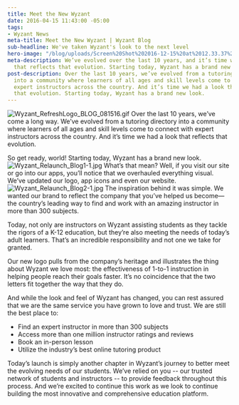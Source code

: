 ```yaml
---
title: Meet the New Wyzant
date: 2016-04-15 11:43:00 -05:00
tags:
- Wyzant News
meta-title: Meet the New Wyzant | Wyzant Blog
sub-headline: We've taken Wyzant's look to the next level
hero-image: "/blog/uploads/Screen%20Shot%202016-12-15%20at%2012.33.37%20PM%20(1).png"
meta-description: We’ve evolved over the last 10 years, and it’s time we had a look
  that reflects that evolution. Starting today, Wyzant has a brand new look.
post-description: Over the last 10 years, we’ve evolved from a tutoring directory
  into a community where learners of all ages and skill levels come to connect with
  expert instructors across the country. And it’s time we had a look that reflects
  that evolution. Starting today, Wyzant has a brand new look.
---
```


![Wyzant_RefreshLogo_BLOG_081516.gif](/blog/uploads/Wyzant_RefreshLogo_BLOG_081516.gif)
Over the last 10 years, we’ve come a long way. We’ve evolved from a tutoring directory into a community where learners of all ages and skill levels come to connect with expert instructors across the country. And it’s time we had a look that reflects that evolution.

So get ready, world! Starting today, Wyzant has a brand new look.
![Wyzant_Relaunch_Blog1-1.jpg](/blog/uploads/Wyzant_Relaunch_Blog1-1.jpg)
What’s that mean? Well, if you visit our site or go into our apps, you’ll notice that we overhauled everything visual. We’ve updated our logo, app icons and even our website.
![Wyzant_Relaunch_Blog2-1.jpg](/blog/uploads/Wyzant_Relaunch_Blog2-1.jpg)
The inspiration behind it was simple. We wanted our brand to reflect the company that you’ve helped us become—the country’s leading way to find and work with an amazing instructor in more than 300 subjects.  

Today, not only are instructors on Wyzant assisting students as they tackle the rigors of a K-12 education, but they’re also meeting the needs of today’s adult learners. That’s an incredible responsibility and not one we take for granted.

Our new logo pulls from the company’s heritage and illustrates the thing about Wyzant we love most: the effectiveness of 1-to-1 instruction in helping people reach their goals faster. It’s no coincidence that the two letters fit together the way that they do.

And while the look and feel of Wyzant has changed, you can rest assured that we are the same service you have grown to love and trust. We are still the best place to:

* Find an expert instructor in more than 300 subjects
* Access more than one million instructor ratings and reviews
* Book an in-person lesson
* Utilize the industry’s best online tutoring product

Today’s launch is simply another chapter in Wyzant’s journey to better meet the evolving needs of our students. We’ve relied on you -- our trusted network of students and instructors -- to provide feedback throughout this process. And we’re excited to continue this work as we look to continue building the most innovative and comprehensive education platform.
